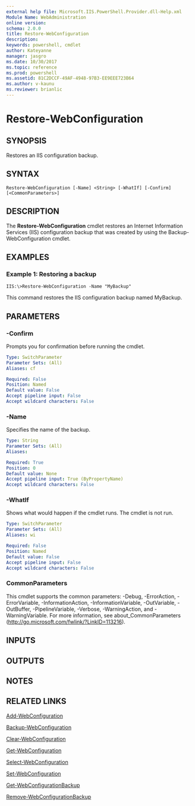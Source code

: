 ```yaml
---
external help file: Microsoft.IIS.PowerShell.Provider.dll-Help.xml
Module Name: WebAdministration
online version: 
schema: 2.0.0
title: Restore-WebConfiguration
description: 
keywords: powershell, cmdlet
author: Kateyanne
manager: jasgro
ms.date: 10/30/2017
ms.topic: reference
ms.prod: powershell
ms.assetid: 81C2DCCF-49AF-4948-97B3-EE9EEE723B64
ms.author: v-kaunu
ms.reviewer: brianlic
---
```


# Restore-WebConfiguration

## SYNOPSIS
Restores an IIS configuration backup.

## SYNTAX

```
Restore-WebConfiguration [-Name] <String> [-WhatIf] [-Confirm] [<CommonParameters>]
```

## DESCRIPTION
The **Restore-WebConfiguration** cmdlet restores an Internet Information Services (IIS) configuration backup that was created by using the Backup-WebConfiguration cmdlet.

## EXAMPLES

### Example 1: Restoring a backup
```
IIS:\>Restore-WebConfiguration -Name "MyBackup"
```

This command restores the IIS configuration backup named MyBackup.

## PARAMETERS

### -Confirm
Prompts you for confirmation before running the cmdlet.

```yaml
Type: SwitchParameter
Parameter Sets: (All)
Aliases: cf

Required: False
Position: Named
Default value: False
Accept pipeline input: False
Accept wildcard characters: False
```

### -Name
Specifies the name of the backup.

```yaml
Type: String
Parameter Sets: (All)
Aliases: 

Required: True
Position: 0
Default value: None
Accept pipeline input: True (ByPropertyName)
Accept wildcard characters: False
```

### -WhatIf
Shows what would happen if the cmdlet runs.
The cmdlet is not run.

```yaml
Type: SwitchParameter
Parameter Sets: (All)
Aliases: wi

Required: False
Position: Named
Default value: False
Accept pipeline input: False
Accept wildcard characters: False
```

### CommonParameters
This cmdlet supports the common parameters: -Debug, -ErrorAction, -ErrorVariable, -InformationAction, -InformationVariable, -OutVariable, -OutBuffer, -PipelineVariable, -Verbose, -WarningAction, and -WarningVariable. For more information, see about_CommonParameters (http://go.microsoft.com/fwlink/?LinkID=113216).

## INPUTS

## OUTPUTS

## NOTES

## RELATED LINKS

[Add-WebConfiguration](./Add-WebConfiguration.md)

[Backup-WebConfiguration](./Backup-WebConfiguration.md)

[Clear-WebConfiguration](./Clear-WebConfiguration.md)

[Get-WebConfiguration](./Get-WebConfiguration.md)

[Select-WebConfiguration](./Select-WebConfiguration.md)

[Set-WebConfiguration](./Set-WebConfiguration.md)

[Get-WebConfigurationBackup](./Get-WebConfigurationBackup.md)

[Remove-WebConfigurationBackup](./Remove-WebConfigurationBackup.md)

